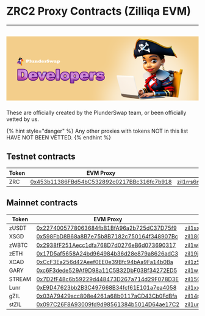 # ZRC2 Proxy Contracts (Zilliqa EVM)

---

## ![](../../.gitbook/assets/Developers.png)

These are officially created by the PlunderSwap team, or been officially vetted by us.

{% hint style="danger" %}
Any other proxies with tokens NOT in this list HAVE NOT BEEN VETTED.
{% endhint %}

## Testnet contracts

| Token | EVM Proxy                                                                                                                      | Scilla                                                                                                                                        |
| ----- | ------------------------------------------------------------------------------------------------------------------------------ | --------------------------------------------------------------------------------------------------------------------------------------------- |
| ZRC   | [0x453b11386FBd54bC532892c0217BBc316fc7b918](https://evmx-dev.zilliqa.com/contract/0x453b11386FBd54bC532892c0217BBc316fc7b918) | [zil1rrs6mpxd5gaj3ue603rupdnjq604jueaeae9ga](https://viewblock.io/zilliqa/address/zil1rrs6mpxd5gaj3ue603rupdnjq604jueaeae9ga?network=testnet) |

## Mainnet contracts

| Token  | EVM Proxy                                                                                                                  | Scilla                                                                                                                        |
| ------ | -------------------------------------------------------------------------------------------------------------------------- | ----------------------------------------------------------------------------------------------------------------------------- |
| zUSDT  | [0x2274005778063684fbB1BfA96a2b725dC37D75f9](https://evmx.zilliqa.com/contract/0x2274005778063684fbB1BfA96a2b725dC37D75f9) | [zil1sxx29cshups269ahh5qjffyr58mxjv9ft78jqy](https://viewblock.io/zilliqa/address/zil1sxx29cshups269ahh5qjffyr58mxjv9ft78jqy) |
| XSGD   | [0x598FbD8B68a8B7e75b8B7182c750164f348907Bc](https://evmx.zilliqa.com/contract/0x598FbD8B68a8B7e75b8B7182c750164f348907Bc) | [zil180v66mlw007ltdv8tq5t240y7upwgf7djklmwh](https://viewblock.io/zilliqa/address/zil180v66mlw007ltdv8tq5t240y7upwgf7djklmwh) |
| zWBTC  | [0x2938fF251Aecc1dfa768D7d0276eB6d073690317](https://evmx.zilliqa.com/contract/0x2938fF251Aecc1dfa768D7d0276eB6d073690317) | [zil1wha8mzaxhm22dpm5cav2tepuldnr8kwkvmqtjq](https://viewblock.io/zilliqa/address/zil1wha8mzaxhm22dpm5cav2tepuldnr8kwkvmqtjq) |
| zETH   | [0x17D5af5658A24bd964984b36d28e879a8626adC3](https://evmx.zilliqa.com/contract/0x17D5af5658A24bd964984b36d28e879a8626adC3) | [zil19j33tapjje2xzng7svslnsjjjgge930jx0w09v](https://viewblock.io/zilliqa/address/zil19j33tapjje2xzng7svslnsjjjgge930jx0w09v) |
| XCAD   | [0xCcF3Ea256d42Aeef0EE0e39Bfc94bAa9Fa14b0Ba](https://evmx.zilliqa.com/contract/0xCcF3Ea256d42Aeef0EE0e39Bfc94bAa9Fa14b0Ba) | [zil1z5l74hwy3pc3pr3gdh3nqju4jlyp0dzkhq2f5y](https://viewblock.io/zilliqa/address/zil1z5l74hwy3pc3pr3gdh3nqju4jlyp0dzkhq2f5y) |
| GARY   | [0xc6F3dede529Af9D98a11C5B32DbF03Bf34272ED5](https://evmx.zilliqa.com/contract/0xc6F3dede529Af9D98a11C5B32DbF03Bf34272ED5) | [zil1w5hwupgc9rxyuyd742g2c9annwahugrx80fw9h](https://viewblock.io/zilliqa/address/zil1w5hwupgc9rxyuyd742g2c9annwahugrx80fw9h) |
| STREAM | [0x7D2fF48c6b59229d448473D267a714d29F078D3E](https://evmx.zilliqa.com/contract/0x7D2fF48c6b59229d448473D267a714d29F078D3E) | [zil1504065pp76uuxm7s9m2c4gwszhez8pu3mp6r8c](https://viewblock.io/zilliqa/address/zil1504065pp76uuxm7s9m2c4gwszhez8pu3mp6r8c) |
| Lunr   | [0xE9D47623bb2B3C497668B34fcf61E101a7ea4058](https://evmx.zilliqa.com/contract/0xE9D47623bb2B3C497668B34fcf61E101a7ea4058) | [zil1xxl6yp2twxvljdnn87g9fk7wykdrcv66xdy4rc](https://viewblock.io/zilliqa/address/zil1xxl6yp2twxvljdnn87g9fk7wykdrcv66xdy4rc) |
| gZIL   | [0x03A79429acc808e4261a68b0117aCD43Cb0FdBfa](https://evmx.zilliqa.com/contract/0x03A79429acc808e4261a68b0117aCD43Cb0FdBfa) | [zil14pzuzq6v6pmmmrfjhczywguu0e97djepxt8g3e](https://viewblock.io/zilliqa/address/zil14pzuzq6v6pmmmrfjhczywguu0e97djepxt8g3e) |
| stZIL  | [0x097C26F8A93009fd9d98561384b5014D64ae17C2](https://evmx.zilliqa.com/contract/0x097C26F8A93009fd9d98561384b5014D64ae17C2) | [zil1umc54ly88xjw4599gtq860le0qvsuwuj72s246](https://viewblock.io/zilliqa/address/zil1umc54ly88xjw4599gtq860le0qvsuwuj72s246) |
